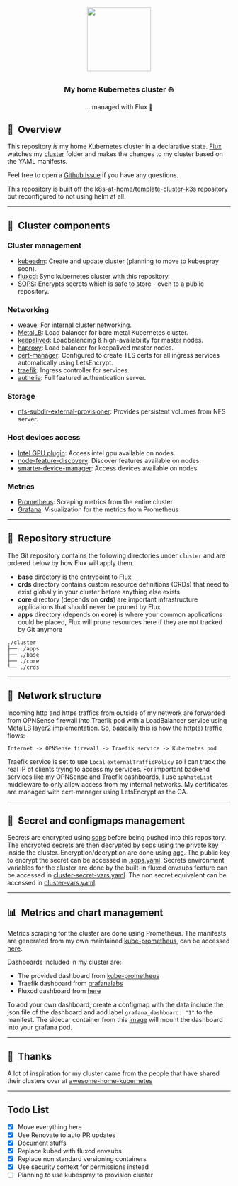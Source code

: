 <div align="center">

<img src="https://camo.githubusercontent.com/5b298bf6b0596795602bd771c5bddbb963e83e0f/68747470733a2f2f692e696d6775722e636f6d2f7031527a586a512e706e67" align="center" width="144px" height="144px"/>

### My home Kubernetes cluster :sailboat:
... managed with Flux :robot:

</div>

## :book:&nbsp; Overview

This repository _is_ my home Kubernetes cluster in a declarative state. [Flux](https://github.com/fluxcd/flux2) watches my [cluster](./cluster/) folder and makes the changes to my cluster based on the YAML manifests.

Feel free to open a [Github issue](https://github.com/budimanjojo/home-cluster/issues/new/choose) if you have any questions.

This repository is built off the [k8s-at-home/template-cluster-k3s](https://github.com/k8s-at-home/template-cluster-k3s) repository but reconfigured to not using helm at all.

---

## :art:&nbsp; Cluster components

### Cluster management
  - [kubeadm](https://kubernetes.io/docs/reference/setup-tools/kubeadm/): Create and update cluster (planning to move to kubespray soon).
  - [fluxcd](https://fluxcd.io/): Sync kubernetes cluster with this repository.
  - [SOPS](https://toolkit.fluxcd.io/guides/mozilla-sops/): Encrypts secrets which is safe to store - even to a public repository.
### Networking
  - [weave](https://www.weave.works/product/enterprise-kubernetes-platform/): For internal cluster networking.
  - [MetalLB](https://metallb.universe.tf/): Load balancer for bare metal Kubernetes cluster.
  - [keepalived](https://github.com/acassen/keepalived): Loadbalancing & high-availability for master nodes.
  - [haproxy](http://www.haproxy.org/): Load balancer for keepalived master nodes.
  - [cert-manager](https://cert-manager.io/docs/): Configured to create TLS certs for all ingress services automatically using LetsEncrypt.
  - [traefik](https://github.com/traefik/traefik): Ingress controller for services.
  - [authelia](https://www.authelia.com/): Full featured authentication server.
### Storage
  - [nfs-subdir-external-provisioner](https://github.com/kubernetes-sigs/nfs-subdir-external-provisioner): Provides persistent volumes from NFS server.
### Host devices access
  - [Intel GPU plugin](https://github.com/intel/intel-device-plugins-for-kubernetes): Access intel gpu available on nodes.
  - [node-feature-discovery](https://github.com/kubernetes-sigs/node-feature-discovery): Discover features available on nodes.
  - [smarter-device-manager](https://gitlab.com/arm-research/smarter/smarter-device-manager): Access devices available on nodes.
### Metrics
  - [Prometheus](https://prometheus.io/): Scraping metrics from the entire cluster
  - [Grafana](https://grafana.com): Visualization for the metrics from Prometheus

---

## :open_file_folder:&nbsp; Repository structure

The Git repository contains the following directories under `cluster` and are ordered below by how Flux will apply them.

- **base** directory is the entrypoint to Flux
- **crds** directory contains custom resource definitions (CRDs) that need to exist globally in your cluster before anything else exists
- **core** directory (depends on **crds**) are important infrastructure applications that should never be pruned by Flux
- **apps** directory (depends on **core**) is where your common applications could be placed, Flux will prune resources here if they are not tracked by Git anymore

```
./cluster
├── ./apps
├── ./base
├── ./core
└── ./crds
```

---

## :satellite:&nbsp; Network structure

Incoming http and https traffics from outside of my network are forwarded from OPNSense firewall into Traefik pod with a LoadBalancer service using MetalLB layer2 implementation. So, basically this is how the http(s) traffic flows:
```
Internet -> OPNSense firewall -> Traefik service -> Kubernetes pod
```
Traefik service is set to use `Local` `externalTrafficPolicy` so I can track the real IP of clients trying to access my services. For important backend services like my OPNSense and Traefik dashboards, I use `ipWhiteList` middleware to only allow access from my internal networks. My certificates are managed with cert-manager using LetsEncrypt as the CA.

---

## :lock_with_ink_pen:&nbsp; Secret and configmaps management

Secrets are encrypted using [sops](https://github.com/mozilla/sops) before being pushed into this repository. The encrypted secrets are then decrypted by sops using the private key inside the cluster. Encryption/decryption are done using [age](https://github.com/FiloSottile/age). The public key to encrypt the secret can be accessed in [.sops.yaml](.sops.yaml). Secrets environment variables for the cluster are done by the built-in fluxcd envsubs feature can be accessed in [cluster-secret-vars.yaml](.cluster/base/cluster-secret-vars.yaml). The non secret equivalent can be accessed in [cluster-vars.yaml](.cluster/base/cluster-vars.yaml).

---

## :bar_chart:&nbsp; Metrics and chart management

Metrics scraping for the cluster are done using Prometheus. The manifests are generated from my own maintained [kube-prometheus](https://github.com/prometheus-operator/kube-prometheus), can be accessed [here](https://github.com/budimanjojo/kube-prometheus).

Dashboards included in my cluster are:
  - The provided dashboard from [kube-prometheus](https://github.com/prometheus-operator/kube-prometheus)
  - Traefik dashboard from [grafanalabs](https://grafana.com/grafana/dashboards/12250)
  - Fluxcd dashboard from [here](https://github.com/fluxcd/flux2/tree/main/manifests/monitoring/grafana/dashboards)

To add your own dashboard, create a configmap with the data include the json file of the dashboard and add label `grafana_dashboard: "1"` to the manifest. The sidecar container from this [image](https://github.com/kiwigrid/k8s-sidecar) will mount the dashboard into your grafana pod.

---

## :handshake:&nbsp; Thanks

A lot of inspiration for my cluster came from the people that have shared their clusters over at [awesome-home-kubernetes](https://github.com/k8s-at-home/awesome-home-kubernetes)

---

## Todo List

- [x] Move everything here
- [x] Use Renovate to auto PR updates
- [x] Document stuffs
- [x] Replace kubed with fluxcd envsubs
- [x] Replace non standard versioning containers
- [x] Use security context for permissions instead
- [ ] Planning to use kubespray to provision cluster
